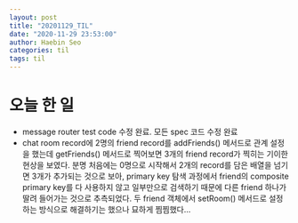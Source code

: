```yaml
---
layout: post
title: "20201129_TIL"
date: "2020-11-29 23:53:00"
author: Haebin Seo
categories: til
tags: til
---
```

# 오늘 한 일
- message router test code 수정 완료. 모든 spec 코드 수정 완료
- chat room record에 2명의 friend record를 addFriends() 메서드로 관계 설정을 했는데 getFriends() 메서드로 찍어보면 3개의 friend record가 찍히는 기이한 현상을 보였다.
  분명 처음에는 0명으로 시작해서 2개의 record를 담은 배열을 넘기면 3개가 추가되는 것으로 보아, primary key 탐색 과정에서 friend의 composite primary key를 다 사용하지 않고 일부만으로 검색하기 때문에 다른 friend 하나가 딸려 들어가는 것으로 추측되었다. 두 friend 객체에서 setRoom() 메서드로 설정하는 방식으로 해결하기는 했으나 묘하게 찜찜했다... 